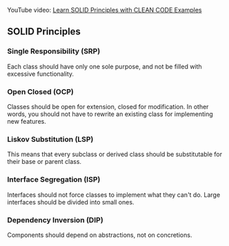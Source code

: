 YouTube video: [Learn SOLID Principles with CLEAN CODE Examples](https://www.youtube.com/watch?v=_jDNAf3CzeY)

## SOLID Principles

### Single Responsibility (SRP)

Each class should have only one sole purpose, and not be filled with excessive functionality.

### Open Closed (OCP)

Classes should be open for extension, closed for modification. In other words, you should not have to rewrite an
existing class for implementing new features.

### Liskov Substitution (LSP)

This means that every subclass or derived class should be substitutable for their base or parent class.

### Interface Segregation (ISP)

Interfaces should not force classes to implement what they can't do. Large interfaces should be divided into small ones.

### Dependency Inversion (DIP)

Components should depend on abstractions, not on concretions.

